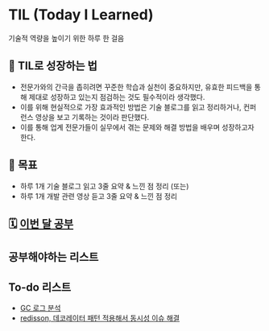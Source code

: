 # TIL (Today I Learned)
기술적 역량을 높이기 위한 하루 한 걸음

## 📌 TIL로 성장하는 법
- 전문가와의 간극을 좁히려면 꾸준한 학습과 실천이 중요하지만, 유효한 피드백을 통해 제대로 성장하고 있는지 점검하는 것도 필수적이라 생각했다.
- 이를 위해 현실적으로 가장 효과적인 방법은 기술 블로그를 읽고 정리하거나, 컨퍼런스 영상을 보고 기록하는 것이라 판단했다.
- 이를 통해 업계 전문가들이 실무에서 겪는 문제와 해결 방법을 배우며 성장하고자 한다.

## 🎯 목표
- 하루 1개 기술 블로그 읽고 3줄 요약 & 느낀 점 정리 (또는)
- 하루 1개 개발 관련 영상 듣고 3줄 요약 & 느낀 점 정리 

## 🗓 [이번 달 공부](2025/03)

## 공부해야하는 리스트

## To-do 리스트
- [GC 로그 분석](2025/03/2025-03-11.md)
- [redisson, 데코레이터 패턴 적용해서 동시성 이슈 해결](2025/03/2025-03-11.md)
